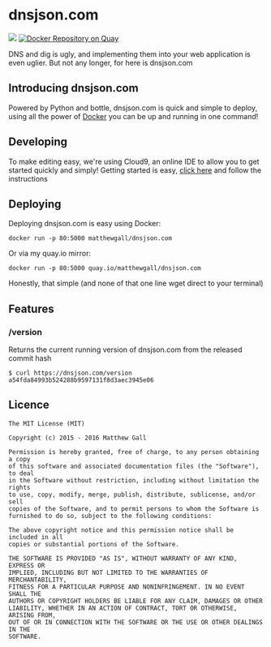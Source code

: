 # dnsjson.com

![](https://badge.imagelayers.io/matthewgall/dnsjson.com:latest.svg) [![Docker Repository on Quay](https://quay.io/repository/matthewgall/dnsjson.com/status "Docker Repository on Quay")](https://quay.io/repository/matthewgall/dnsjson.com)

DNS and dig is ugly, and implementing them into your web application is even uglier. But not any longer, for here is dnsjson.com

## Introducing dnsjson.com
Powered by Python and bottle, dnsjson.com is quick and simple to deploy, using all the power of [Docker](https://docker.io) you can be up and running in one command!

## Developing
To make editing easy, we're using Cloud9, an online IDE to allow you to get started quickly and simply! Getting started is easy, [click here](https://ide.c9.io/matthewgall/dnsjson) and follow the instructions

## Deploying
Deploying dnsjson.com is easy using Docker:

    docker run -p 80:5000 matthewgall/dnsjson.com

Or via my quay.io mirror:

    docker run -p 80:5000 quay.io/matthewgall/dnsjson.com

Honestly, that simple (and none of that one line wget direct to your terminal)

## Features

### /version
Returns the current running version of dnsjson.com from the released commit hash

    $ curl https://dnsjson.com/version
    a54fda84993b524288b9597131f8d3aec3945e06


## Licence

    The MIT License (MIT)

    Copyright (c) 2015 - 2016 Matthew Gall

    Permission is hereby granted, free of charge, to any person obtaining a copy
    of this software and associated documentation files (the "Software"), to deal
    in the Software without restriction, including without limitation the rights
    to use, copy, modify, merge, publish, distribute, sublicense, and/or sell
    copies of the Software, and to permit persons to whom the Software is
    furnished to do so, subject to the following conditions:

    The above copyright notice and this permission notice shall be included in all
    copies or substantial portions of the Software.

    THE SOFTWARE IS PROVIDED "AS IS", WITHOUT WARRANTY OF ANY KIND, EXPRESS OR
    IMPLIED, INCLUDING BUT NOT LIMITED TO THE WARRANTIES OF MERCHANTABILITY,
    FITNESS FOR A PARTICULAR PURPOSE AND NONINFRINGEMENT. IN NO EVENT SHALL THE
    AUTHORS OR COPYRIGHT HOLDERS BE LIABLE FOR ANY CLAIM, DAMAGES OR OTHER
    LIABILITY, WHETHER IN AN ACTION OF CONTRACT, TORT OR OTHERWISE, ARISING FROM,
    OUT OF OR IN CONNECTION WITH THE SOFTWARE OR THE USE OR OTHER DEALINGS IN THE
    SOFTWARE.